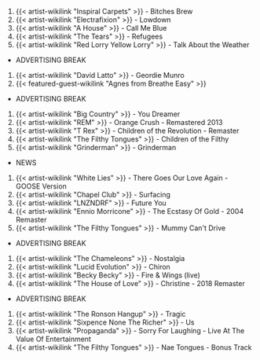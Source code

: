 1. {{< artist-wikilink "Inspiral Carpets" >}} - Bitches Brew
2. {{< artist-wikilink "Electrafixion" >}} - Lowdown
3. {{< artist-wikilink "A House" >}} - Call Me Blue
4. {{< artist-wikilink "The Tears" >}} - Refugees
5. {{< artist-wikilink "Red Lorry Yellow Lorry" >}} - Talk About the Weather

- ADVERTISING BREAK

1. {{< artist-wikilink "David Latto" >}} - Geordie Munro
2. {{< featured-guest-wikilink "Agnes from Breathe Easy" >}}

- ADVERTISING BREAK

1. {{< artist-wikilink "Big Country" >}} - You Dreamer
2. {{< artist-wikilink "REM" >}} - Orange Crush - Remastered 2013
3. {{< artist-wikilink "T Rex" >}} - Children of the Revolution - Remaster
4. {{< artist-wikilink "The Filthy Tongues" >}} - Children of the Filthy
5. {{< artist-wikilink "Grinderman" >}} - Grinderman

- NEWS

1. {{< artist-wikilink "White Lies" >}} - There Goes Our Love Again - GOOSE Version
2. {{< artist-wikilink "Chapel Club" >}} - Surfacing
3. {{< artist-wikilink "LNZNDRF" >}} - Future You
4. {{< artist-wikilink "Ennio Morricone" >}} - The Ecstasy Of Gold - 2004 Remaster
5. {{< artist-wikilink "The Filthy Tongues" >}} - Mummy Can't Drive

- ADVERTISING BREAK

1. {{< artist-wikilink "The Chameleons" >}} - Nostalgia
2. {{< artist-wikilink "Lucid Evolution" >}} - Chiron
3. {{< artist-wikilink "Becky Becky" >}} - Fire & Wings (live)
4. {{< artist-wikilink "The House of Love" >}} - Christine - 2018 Remaster

- ADVERTISING BREAK

1. {{< artist-wikilink "The Ronson Hangup" >}} - Tragic
2. {{< artist-wikilink "Sixpence None The Richer" >}} - Us
3. {{< artist-wikilink "Propaganda" >}} - Sorry For Laughing - Live At The Value Of Entertainment
4. {{< artist-wikilink "The Filthy Tongues" >}} - Nae Tongues - Bonus Track
